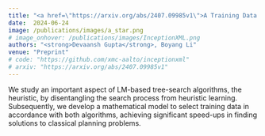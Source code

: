 ```yaml
---
title: "<a href=\"https://arxiv.org/abs/2407.09985v1\">A Training Data Recipe to Accelerate A* Search with Language Models</a>"
date:  2024-06-24
image: /publications/images/a_star.png
# image_onhover: /publications/images/InceptionXML.png
authors: "<strong>Devaansh Gupta</strong>, Boyang Li"
venue: "Preprint"
# code: "https://github.com/xmc-aalto/inceptionxml"
# arxiv: "https://arxiv.org/abs/2407.09985v1"
---
```

We study an important aspect of LM-based tree-search algorithms, the heuristic, by disentangling the search process from heuristic learning. Subsequently, we develop a mathematical model to select training data in accordance with both algorithms, achieving significant speed-ups in finding solutions to classical planning problems.
